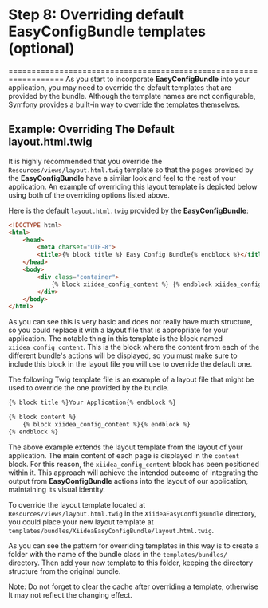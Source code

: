 # Step 8: Overriding default EasyConfigBundle templates (optional)
==================================================================
As you start to incorporate **EasyConfigBundle** into your application, you may need to override the default templates that are provided by the bundle. Although the template names are not configurable, Symfony provides a built-in way to [override the templates themselves](https://symfony.com/doc/current/bundles/override.html).

Example: Overriding The Default layout.html.twig
------------------------------------------------
It is highly recommended that you override the `Resources/views/layout.html.twig` template so that the pages provided by the **EasyConfigBundle** have a similar look and feel to the rest of your application. An example of overriding this layout template is depicted below using both of the overriding options listed above.

Here is the default `layout.html.twig` provided by the **EasyConfigBundle**:
```html
<!DOCTYPE html>
<html>
    <head>
        <meta charset="UTF-8">
        <title>{% block title %} Easy Config Bundle{% endblock %}</title>
    </head>
    <body>
        <div class="container">
            {% block xiidea_config_content %} {% endblock xiidea_config_content %}
        </div>
    </body>
</html>
```
As you can see this is very basic and does not really have much structure, so you could replace it with a layout file that is appropriate for your application. The notable thing in this template is the block named `xiidea_config_content`. This is the block where the content from each of the different bundle's actions will be displayed, so you must make sure to include this block in the layout file you will use to override the default one.

The following Twig template file is an example of a layout file that might be used to override the one provided by the bundle.

```html
{% block title %}Your Application{% endblock %}

{% block content %}
    {% block xiidea_config_content %}{% endblock %}
{% endblock %}
```
The above example extends the layout template from the layout of your application. The main content of each page is displayed in the `content` block. For this reason, the `xiidea_config_content` block has been positioned within it. This approach will achieve the intended outcome of integrating the output from **EasyConfigBundle** actions into the layout of our application, maintaining its visual identity.

To override the layout template located at `Resources/views/layout.html.twig` in the `XiideaEasyConfigBundle` directory, you could place your new layout template at `templates/bundles/XiideaEasyConfigBundle/layout.html.twig`.

As you can see the pattern for overriding templates in this way is to create a folder with the name of the bundle class in the `templates/bundles/` directory. Then add your new template to this folder, keeping the directory structure from the original bundle.

Note: Do not forget to clear the cache after overriding a template, otherwise It may not reflect the changing effect.